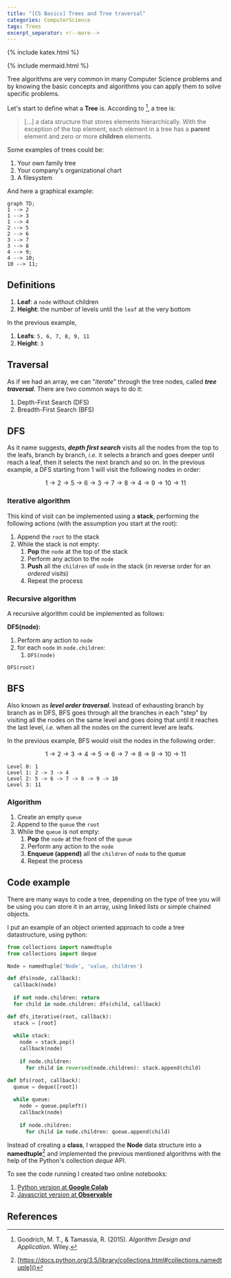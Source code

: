 ```yaml
---
title: "[CS Basics] Trees and Tree traversal"
categories: ComputerScience
tags: Trees
excerpt_separator: <!--more-->
---
```


{% include katex.html %}

{% include mermaid.html %}

Tree algorithms are very common in many Computer Science problems and by knowing the basic concepts and algorithms you can apply them to solve specific problems.

Let's start to define what a **Tree** is. According to [^1], a tree is:

> [...] a data structure that stores elements hierarchically. With the exception of the top element, each element in a tree has a **parent** element and zero or more **children** elements.

Some examples of trees could be:

1. Your own family tree
2. Your company's organizational chart
3. A filesystem

And here a graphical example:

```mermaid
graph TD;
1 --> 2
1 --> 3
1 --> 4
2 --> 5
2 --> 6
3 --> 7
3 --> 8
4 --> 9;
4 --> 10;
10 --> 11;
```

<!--more-->

## Definitions

1. **Leaf**: a `node` without children
2. **Height**: the number of levels until the `leaf` at the very bottom

In the previous example,

1. **Leafs**: `5, 6, 7, 8, 9, 11`
2. **Height**: `3`

## Traversal

As if we had an array, we can "*iterate*" through the tree nodes, called ***tree traversal***. There are two common ways to do it:

1. Depth-First Search (DFS)
2. Breadth-First Search (BFS)

## DFS

As it name suggests, ***depth first search*** visits all the nodes from the top to the leafs, branch by branch, *i.e.* it selects a branch and goes deeper until reach a leaf, then it selects the next branch and so on. In the previous example, a DFS starting from 1 will visit the following nodes in order:

$$
1 \rightarrow 2 \rightarrow 5 \rightarrow 6 \rightarrow
3 \rightarrow  7 \rightarrow 8 \rightarrow
4 \rightarrow 9 \rightarrow 10 \rightarrow 11
$$

### Iterative algorithm

This kind of visit can be implemented using a **stack**, performing the following actions (with the assumption you start at the root):

1. Append the `root` to the stack
2. While the stack is not empty:
   1. **Pop** the `node` at the top of the stack
   2. Perform any action to the `node`
   3. **Push** all the `children` of `node` in the stack (in reverse order for an *ordered* visits)
   4. Repeat the process

### Recursive algorithm

A recursive algorithm could be implemented as follows:

**DFS(node):**

1. Perform any action to `node`
2. for each `node` in `node.children`:
   1. `DFS(node)`

`DFS(root)`

## BFS

Also known as ***level order traversal***. Instead of exhausting branch by branch as in DFS, BFS goes through all the branches in each "step" by visiting all the nodes on the same level and goes doing that until it reaches the last level, *i.e.* when all the nodes on the current level are leafs.

In the previous example, BFS would visit the nodes in the following order:

$$
1 \rightarrow 2 \rightarrow 3 \rightarrow 4 \rightarrow 5 \rightarrow
6 \rightarrow 7 \rightarrow 8 \rightarrow 9 \rightarrow 10 \rightarrow 11
$$

```
Level 0: 1
Level 1: 2 -> 3 -> 4
Level 2: 5 -> 6 -> 7 -> 8 -> 9 -> 10
Level 3: 11
```

### Algorithm

1. Create an empty `queue`
2. Append to the `queue` the `root`
3. While the `queue` is not empty:
   1. **Pop** the `node` at the front of the `queue`
   2. Perform any action to the `node`
   3. **Enqueue (append)** all the `children` of `node` to the queue
   4. Repeat the process

## Code example

There are many ways to code a tree, depending on the type of tree you will be using you can store it in an array, using linked lists or simple chained objects.

I put an example of an object oriented approach to code a tree datastructure, using python:

```python
from collections import namedtuple
from collections import deque

Node = namedtuple('Node', 'value, children')

def dfs(node, callback):
  callback(node)
  
  if not node.children: return
  for child in node.children: dfs(child, callback)

def dfs_iterative(root, callback):
  stack = [root]
  
  while stack:
    node = stack.pop()
    callback(node)
    
    if node.children:
      for child in reversed(node.children): stack.append(child)

def bfs(root, callback):
  queue = deque([root])
  
  while queue:
    node = queue.popleft()
    callback(node)
    
    if node.children:
      for child in node.children: queue.append(child)
```

Instead of creating a **class**, I wrapped the **Node** data structure into a **namedtuple**[^2] and implemented the previous mentioned algorithms with the help of the Python's collection *deque* API.

To see the code running I created two online notebooks:

1. [Python version at **Google Colab**](https://colab.research.google.com/drive/1rozliZ9LeviOMW-_GvuPriqZcXxnvtfM)
2. [Javascript version at **Observable**](https://beta.observablehq.com/@gomezhyuuga/computer-science-tree-algorithms)

## References

[^1]: Goodrich, M. T., & Tamassia, R. (2015). *Algorithm Design and Application*. Wiley.

[^2]: [https://docs.python.org/3.5/library/collections.html#collections.namedtuple]()



